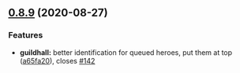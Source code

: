 ## [0.8.9](https://github.com/Rasterkhann/Rasterkhann/compare/v0.8.8...v0.8.9) (2020-08-27)


### Features

* **guildhall:** better identification for queued heroes, put them at top ([a65fa20](https://github.com/Rasterkhann/Rasterkhann/commit/a65fa2010272eacf5fafe88babbf49ee6746a46e)), closes [#142](https://github.com/Rasterkhann/Rasterkhann/issues/142)



